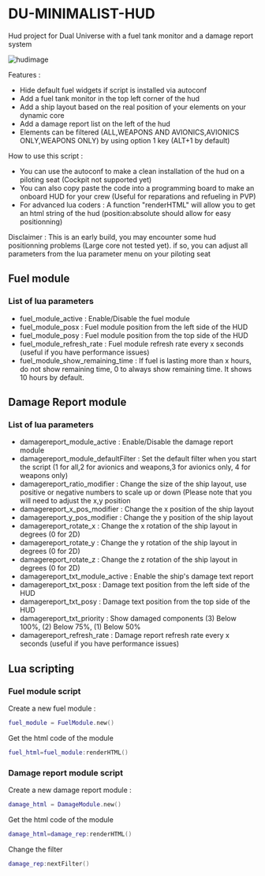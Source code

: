 # DU-MINIMALIST-HUD
Hud project for Dual Universe with a fuel tank monitor and a damage report system

![hudimage](https://cdn.discordapp.com/attachments/761286504886173766/770416098264219658/unknown.png)

Features :
* Hide default fuel widgets if script is installed via autoconf
* Add a fuel tank monitor in the top left corner of the hud
* Add a ship layout based on the real position of your elements on your dynamic core
* Add a damage report list on the left of the hud
* Elements can be filtered (ALL,WEAPONS AND AVIONICS,AVIONICS ONLY,WEAPONS ONLY) by using option 1 key (ALT+1 by default)

How to use this script :
* You can use the autoconf to make a clean installation of the hud on a piloting seat (Cockpit not supported yet)
* You can also copy paste the code into a programming board to make an onboard HUD for your crew (Useful for reparations and refueling in PVP)
* For advanced lua coders : A function "renderHTML" will allow you to get an html string of the hud (position:absolute should allow for easy positionning)


Disclaimer : This is an early build, you may encounter some hud positionning problems (Large core not tested yet). if so, you can adjust all parameters from the lua parameter menu on your piloting seat

## Fuel module
### List of lua parameters
* fuel_module_active : Enable/Disable the fuel module
* fuel_module_posx : Fuel module position from the left side of the HUD
* fuel_module_posy : Fuel module position from the top side of the HUD
* fuel_module_refresh_rate : Fuel module refresh rate every x seconds (useful if you have performance issues) 
* fuel_module_show_remaining_time : If fuel is lasting more than x hours, do not show remaining time, 0 to always show remaining time. It shows 10 hours by default.

## Damage Report module
### List of lua parameters
* damagereport_module_active : Enable/Disable the damage report module
* damagereport_module_defaultFilter : Set the default filter when you start the script (1 for all,2 for avionics and weapons,3 for avionics only, 4 for weapons only)
* damagereport_ratio_modifier : Change the size of the ship layout, use positive or negative numbers to scale up or down (Please note that you will need to adjust the x,y position
* damagereport_x_pos_modifier : Change the x position of the ship layout
* damagereport_y_pos_modifier : Change the y position of the ship layout
* damagereport_rotate_x : Change the x rotation of the ship layout in degrees (0 for 2D)
* damagereport_rotate_y : Change the y rotation of the ship layout in degrees (0 for 2D)
* damagereport_rotate_z : Change the z rotation of the ship layout in degrees (0 for 2D)
* damagereport_txt_module_active : Enable the ship's damage text report
* damagereport_txt_posx : Damage text position from the left side of the HUD
* damagereport_txt_posy : Damage text position from the top side of the HUD 
* damagereport_txt_priority : Show damaged components (3) Below 100%, (2) Below 75%, (1) Below 50%
* damagereport_refresh_rate : Damage report refresh rate every x seconds (useful if you have performance issues) 



## Lua scripting

### Fuel module script
Create a new fuel module :
```lua
fuel_module = FuelModule.new()
```
Get the html code of the module
```lua
fuel_html=fuel_module:renderHTML()
```

### Damage report module script
Create a new damage report module :
```lua
damage_html = DamageModule.new()
```
Get the html code of the module
```lua
damage_html=damage_rep:renderHTML()
```
Change the filter
```lua
damage_rep:nextFilter()
```

